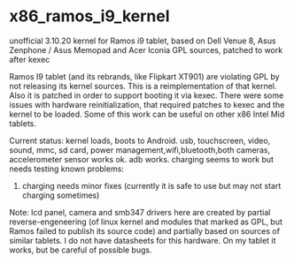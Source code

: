 # x86_ramos_i9_kernel
unofficial 3.10.20 kernel for Ramos i9 tablet, based on Dell Venue 8, Asus Zenphone / Asus Memopad and Acer Iconia GPL sources, patched to work after kexec

Ramos I9 tablet (and its rebrands, like Flipkart XT901) are violating GPL by not releasing its kernel sources.
This is a reimplementation of that kernel. Also it is patched in order to support booting it via kexec.
There were some issues with hardware reinitialization, that required patches to kexec and the kernel to be loaded.
Some of this work can be useful on other x86 Intel Mid tablets.

Current status:
kernel loads, boots to Android. usb, touchscreen, video, sound, mmc, sd card, power management,wifi,bluetooth,both cameras, accelerometer sensor works ok. adb works. charging seems to work but needs testing
known problems:
1) charging needs minor fixes (currently it is safe to use but may not start charging sometimes)

Note: lcd panel, camera and smb347 drivers here are created by partial reverse-engeneering (of linux kernel and  modules that marked as GPL, but Ramos failed to publish its source code) and partially based on sources of similar tablets. I do not have datasheets for this hardware. On my tablet it works, but be careful of possible bugs.

